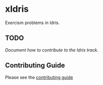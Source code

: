 # xIdris

Exercism problems in Idris.

## TODO

_Document how to contribute to the Idris track._

## Contributing Guide

Please see the [contributing guide](https://github.com/exercism/x-api/blob/master/CONTRIBUTING.md#the-exercise-data)


